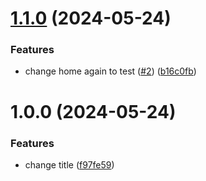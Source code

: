 # [1.1.0](https://github.com/andrewarosario/nx-semantic-release/compare/nx-semantic-release-v1.0.0...nx-semantic-release-v1.1.0) (2024-05-24)


### Features

* change home again to test ([#2](https://github.com/andrewarosario/nx-semantic-release/issues/2)) ([b16c0fb](https://github.com/andrewarosario/nx-semantic-release/commit/b16c0fb44201a90eff95b4cf2012d3df5ee45f32))

# 1.0.0 (2024-05-24)


### Features

* change title ([f97fe59](https://github.com/andrewarosario/nx-semantic-release/commit/f97fe5993c26ba7a76d2639d45801770b7113885))
